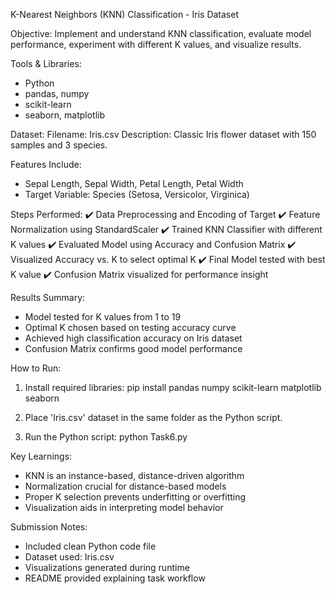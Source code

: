 
K-Nearest Neighbors (KNN) Classification - Iris Dataset

Objective:
Implement and understand KNN classification, evaluate model performance, experiment with different K values, and visualize results.

Tools & Libraries:
- Python
- pandas, numpy
- scikit-learn
- seaborn, matplotlib

Dataset:
Filename: Iris.csv
Description: Classic Iris flower dataset with 150 samples and 3 species.

Features Include:
- Sepal Length, Sepal Width, Petal Length, Petal Width
- Target Variable: Species (Setosa, Versicolor, Virginica)

Steps Performed:
✔️ Data Preprocessing and Encoding of Target
✔️ Feature Normalization using StandardScaler
✔️ Trained KNN Classifier with different K values
✔️ Evaluated Model using Accuracy and Confusion Matrix
✔️ Visualized Accuracy vs. K to select optimal K
✔️ Final Model tested with best K value
✔️ Confusion Matrix visualized for performance insight

Results Summary:
- Model tested for K values from 1 to 19
- Optimal K chosen based on testing accuracy curve
- Achieved high classification accuracy on Iris dataset
- Confusion Matrix confirms good model performance

How to Run:
1. Install required libraries:
   pip install pandas numpy scikit-learn matplotlib seaborn

2. Place 'Iris.csv' dataset in the same folder as the Python script.

3. Run the Python script:
   python Task6.py

Key Learnings:
- KNN is an instance-based, distance-driven algorithm
- Normalization crucial for distance-based models
- Proper K selection prevents underfitting or overfitting
- Visualization aids in interpreting model behavior

Submission Notes:
- Included clean Python code file
- Dataset used: Iris.csv
- Visualizations generated during runtime
- README provided explaining task workflow
